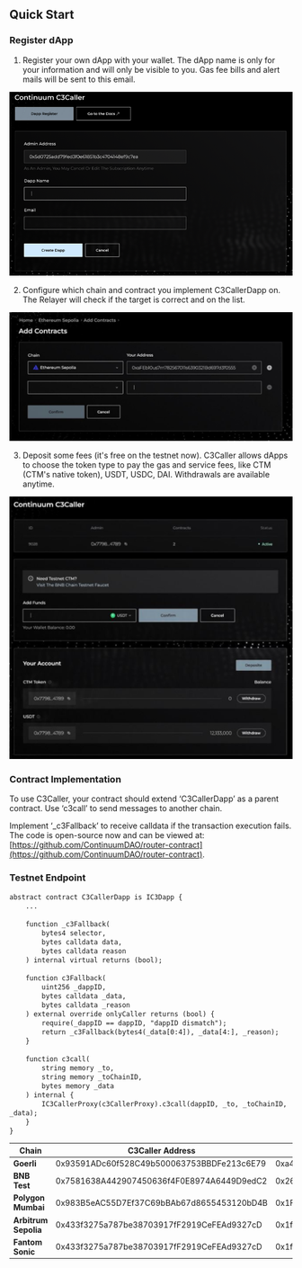 ## Quick Start

### Register dApp

1. Register your own dApp with your wallet. The dApp name is only for your information and will only be visible to you. Gas fee bills and alert mails will be sent to this email.

<img src="/_media/C3CallerDappRegister.png"  alt=""/>

2. Configure which chain and contract you implement C3CallerDapp on. The Relayer will check if the target is correct and on the list.

<img src="/_media/C3CallerAddContracts.jpg"  alt=""/>

3. Deposit some fees (it's free on the testnet now). C3Caller allows dApps to choose the token type to pay the gas and service fees, like CTM (CTM's native token), USDT, USDC, DAI. Withdrawals are available anytime.

<img src="/_media/C3CallerFundAccount.jpg"  alt=""/>

### Contract Implementation

To use C3Caller, your contract should extend ‘C3CallerDapp’ as a parent contract. Use ‘c3call’ to send messages to another chain.

Implement ‘\_c3Fallback’ to receive calldata if the transaction execution fails. The code is open-source now and can be viewed at: [https://github.com/ContinuumDAO/router-contract](https://github.com/ContinuumDAO/router-contract).

### Testnet Endpoint

```
abstract contract C3CallerDapp is IC3Dapp {
    ...

    function _c3Fallback(
        bytes4 selector,
        bytes calldata data,
        bytes calldata reason
    ) internal virtual returns (bool);

    function c3Fallback(
        uint256 _dappID,
        bytes calldata _data,
        bytes calldata _reason
    ) external override onlyCaller returns (bool) {
        require(_dappID == dappID, "dappID dismatch");
        return _c3Fallback(bytes4(_data[0:4]), _data[4:], _reason);
    }

    function c3call(
        string memory _to,
        string memory _toChainID,
        bytes memory _data
    ) internal {
        IC3CallerProxy(c3CallerProxy).c3call(dappID, _to, _toChainID, _data);
    }
}
```


|  **Chain**   |  **C3Caller Address**   |  **Endpoint Address**   |
| --- | --- | --- |
|  **Goerli**   |  0x93591ADc60f528C49b500063753BBDFe213c6E79   |  0xa4C104db0937F1E886d5C9c9789D6f0e5bfBA75c   |
|  **BNB Test** |  0x7581638A442907450636f4F0E8974A6449D9edC2   |  0x2628F5641d4c06dD150b1852aa393B90c0EA40E8   |
|  **Polygon Mumbai** |  0x983B5eAC55D7Ef37C69bBAb67d8655453120bD4B   |  0x1F5CbcfAd7e33648747c9798A23084CE8C77b00e   |
|  **Arbitrum Sepolia** | 0x433f3275a787be38703917fF2919CeFEAd9327cD |  0x1f462e92005DC96D754C02d38c3D39Acbd01B9ca |
|  **Fantom Sonic** | 0x433f3275a787be38703917fF2919CeFEAd9327cD | 0x1f462e92005DC96D754C02d38c3D39Acbd01B9ca |

